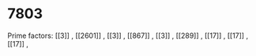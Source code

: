 # 7803

Prime factors: [[3]] , [[2601]] , [[3]] , [[867]] , [[3]] , [[289]] , [[17]] , [[17]] , [[17]] , 